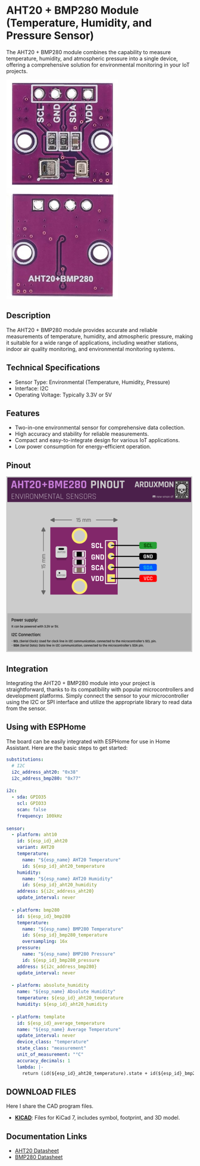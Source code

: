 # AHT20 + BMP280 Module (Temperature, Humidity, and Pressure Sensor)

The AHT20 + BMP280 module combines the capability to measure temperature, humidity, and atmospheric pressure into a single device, offering a comprehensive solution for environmental monitoring in your IoT projects.


[<img src="pictures/AHT20+BMP280-front.jpg" width="300" alt="Front"/>](pictures/AHT20+BMP280-front.jpg)
[<img src="pictures/AHT20+BMP280-back.jpg" width="300" alt="Back"/>](pictures/AHT20+BMP280-back.jpg)


## Description
The AHT20 + BMP280 module provides accurate and reliable measurements of temperature, humidity, and atmospheric pressure, making it suitable for a wide range of applications, including weather stations, indoor air quality monitoring, and environmental monitoring systems.

## Technical Specifications
- Sensor Type: Environmental (Temperature, Humidity, Pressure)
- Interface: I2C
- Operating Voltage: Typically 3.3V or 5V

## Features
- Two-in-one environmental sensor for comprehensive data collection.
- High accuracy and stability for reliable measurements.
- Compact and easy-to-integrate design for various IoT applications.
- Low power consumption for energy-efficient operation.

## Pinout
[<img src="schemas/AHT20-BMP280-Pinout.png" width="500" alt="Pinout"/>](schemas/AHT20-BMP280-Pinout.png)

## Integration
Integrating the AHT20 + BMP280 module into your project is straightforward, thanks to its compatibility with popular microcontrollers and development platforms. Simply connect the sensor to your microcontroller using the I2C or SPI interface and utilize the appropriate library to read data from the sensor.

## Using with ESPHome
The board can be easily integrated with ESPHome for use in Home Assistant. Here are the basic steps to get started:

```yaml
substitutions:
  # I2C
  i2c_address_aht20: "0x38"
  i2c_address_bmp280: "0x77"
  
i2c:
  - sda: GPIO35  
    scl: GPIO33
    scan: false
    frequency: 100kHz

sensor:
  - platform: aht10
    id: ${esp_id}_aht20
    variant: AHT20
    temperature:
      name: "${esp_name} AHT20 Temperature"
      id: ${esp_id}_aht20_temperature
    humidity:
      name: "${esp_name} AHT20 Humidity"
      id: ${esp_id}_aht20_humidity
    address: ${i2c_address_aht20}
    update_interval: never

  - platform: bmp280
    id: ${esp_id}_bmp280
    temperature:
      name: "${esp_name} BMP280 Temperature"
      id: ${esp_id}_bmp280_temperature
      oversampling: 16x
    pressure:
      name: "${esp_name} BMP280 Pressure"
      id: ${esp_id}_bmp280_pressure
    address: ${i2c_address_bmp280}
    update_interval: never

  - platform: absolute_humidity
    name: "${esp_name} Absolute Humidity"
    temperature: ${esp_id}_aht20_temperature
    humidity: ${esp_id}_aht20_humidity

  - platform: template
    id: ${esp_id}_average_temperature
    name: "${esp_name} Average Temperature"
    update_interval: never
    device_class: "temperature"
    state_class: "measurement"
    unit_of_measurement: "°C"
    accuracy_decimals: 1
    lambda: |-
      return (id(${esp_id}_aht20_temperature).state + id(${esp_id}_bmp280_temperature).state) / 2.0;

```

## DOWNLOAD FILES
Here I share the CAD program files.
- [**KICAD**](downloads/KICAD-AHT20+BME280.zip): Files for KiCad 7, includes symbol, footprint, and 3D model.

## Documentation Links
- [AHT20 Datasheet](pdf/AHT20-datasheet.pdf)
- [BMP280 Datasheet](pdf/BMP280-datasheet.pdf)

